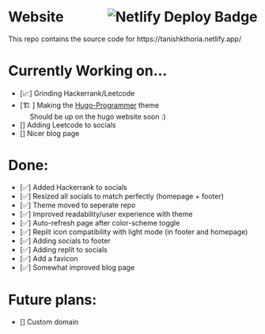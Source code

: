 <p> <h1>Website <img align="right" src="https://api.netlify.com/api/v1/badges/ae793709-8e1d-4896-9ea1-a1b9d4d6b4d7/deploy-status" alt="Netlify Deploy Badge"> </h1> </p>
This repo contains the source code for https://tanishkthoria.netlify.app/ 

# Currently Working on...
- [📈] Grinding Hackerrank/Leetcode
- [🏗️ ] Making the [Hugo-Programmer](https://github.com/TanishkThoria/Hugo-Programmer) theme <br/> &nbsp;&nbsp;&nbsp;&nbsp; Should be up on the hugo website soon :)
- [] Adding Leetcode to socials
- [] Nicer blog page 

# Done:
- [✅] Added Hackerrank to socials
- [✅] Resized all socials to match perfectly (homepage + footer)
- [✅] Theme moved to seperate repo
- [✅] Improved readability/user experience with theme
- [✅] Auto-refresh page after color-scheme toggle
- [✅] Replit icon compatibility with light mode (in footer and homepage)
- [✅] Adding socials to footer
- [✅] Adding replit to socials
- [✅] Add a favicon
- [✅] Somewhat improved blog page

# Future plans:
- [] Custom domain

